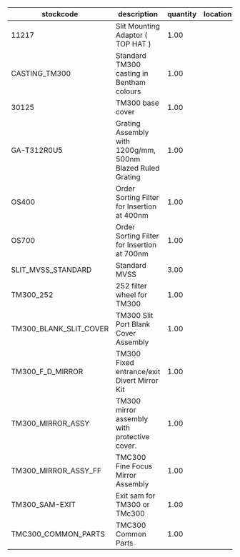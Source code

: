 |stockcode|description|quantity|location|
|---------|-----------|--------|--------|
|11217|Slit Mounting Adaptor ( TOP HAT )|1.00||
|CASTING_TM300|Standard TM300 casting in Bentham colours|1.00||
|30125|TM300 base cover|1.00||
|GA-T312R0U5|Grating Assembly with 1200g/mm, 500nm Blazed Ruled Grating|1.00||
|OS400|Order Sorting Filter for Insertion at 400nm|1.00||
|OS700|Order Sorting Filter for Insertion at 700nm|1.00||
|SLIT_MVSS_STANDARD|Standard MVSS|3.00||
|TM300_252|252 filter wheel for TM300|1.00||
|TM300_BLANK_SLIT_COVER|TM300 Slit Port Blank Cover Assembly|1.00||
|TM300_F_D_MIRROR|TM300 Fixed entrance/exit Divert Mirror Kit|1.00||
|TM300_MIRROR_ASSY|TM300 mirror assembly with protective cover.|1.00||
|TM300_MIRROR_ASSY_FF|TMC300 Fine Focus Mirror Assembly|1.00||
|TM300_SAM-EXIT|Exit sam for TM300 or TMc300|1.00||
|TMC300_COMMON_PARTS|TMC300 Common Parts|1.00||
